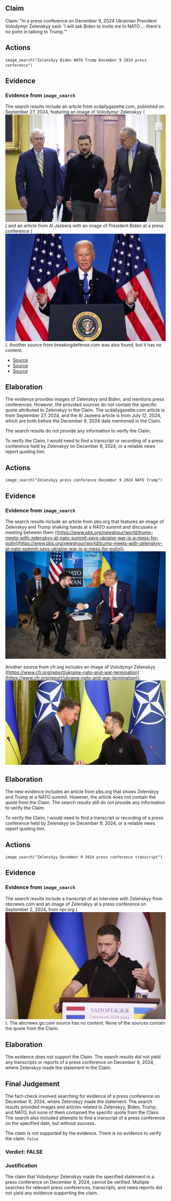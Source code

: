 ## Claim
Claim: "In a press conference on December 9, 2024 Ukrainian President Volodymyr Zelenskyy said: 'I will ask Biden to invite me to NATO ... there's no point in talking to Trump.'"

## Actions
```
image_search("Zelenskyy Biden NATO Trump December 9 2024 press conference")
```

## Evidence
### Evidence from `image_search`
The search results include an article from scdailygazette.com, published on September 27, 2024, featuring an image of Volodymyr Zelenskyy (![image 7071](media/2025-08-29_23-21-1756509696-011650.jpg)) and an article from Al Jazeera with an image of President Biden at a press conference (![image 7073](media/2025-08-29_23-21-1756509696-649992.jpg)). Another source from breakingdefense.com was also found, but it has no content.

*   [Source](https://scdailygazette.com/2024/09/27/zelenskyy-in-washington-meets-with-u-s-leaders-to-beef-up-support-for-ukraine/)
*   [Source](https://www.aljazeera.com/news/2024/7/12/key-takeaways-from-president-bidens-big-boy-nato-news-conference)
*   [Source](https://breakingdefense.com/2024/07/zelenskyy-implores-us-to-continue-aid-for-ukraine-amid-election-uncertainty/)


## Elaboration
The evidence provides images of Zelenskyy and Biden, and mentions press conferences. However, the provided sources do not contain the specific quote attributed to Zelenskyy in the Claim. The scdailygazette.com article is from September 27, 2024, and the Al Jazeera article is from July 12, 2024, which are both before the December 9, 2024 date mentioned in the Claim.

The search results do not provide any information to verify the Claim.

To verify the Claim, I would need to find a transcript or recording of a press conference held by Zelenskyy on December 9, 2024, or a reliable news report quoting him.


## Actions
```
image_search("Zelenskyy press conference December 9 2024 NATO Trump")
```

## Evidence
### Evidence from `image_search`
The search results include an article from pbs.org that features an image of Zelenskyy and Trump shaking hands at a NATO summit and discusses a meeting between them ([https://www.pbs.org/newshour/world/trump-meets-with-zelenskyy-at-nato-summit-says-ukraine-war-is-a-mess-for-putin](https://www.pbs.org/newshour/world/trump-meets-with-zelenskyy-at-nato-summit-says-ukraine-war-is-a-mess-for-putin)). ![image 7085](media/2025-08-29_23-21-1756509713-572070.jpg)

Another source from cfr.org includes an image of Volodymyr Zelenskyy ([https://www.cfr.org/report/ukraine-nato-and-war-termination](https://www.cfr.org/report/ukraine-nato-and-war-termination)). ![image 7087](media/2025-08-29_23-21-1756509714-080485.jpg)


## Elaboration
The new evidence includes an article from pbs.org that shows Zelenskyy and Trump at a NATO summit. However, the article does not contain the quote from the Claim. The search results still do not provide any information to verify the Claim.

To verify the Claim, I would need to find a transcript or recording of a press conference held by Zelenskyy on December 9, 2024, or a reliable news report quoting him.


## Actions
```
image_search("Zelenskyy December 9 2024 press conference transcript")
```

## Evidence
### Evidence from `image_search`
The search results include a transcript of an interview with Zelenskyy from nbcnews.com and an image of Zelenskyy at a press conference on September 2, 2024, from npr.org (![image 7099](media/2025-08-29_23-22-1756509731-174454.jpg)). The abcnews.go.com source has no content. None of the sources contain the quote from the Claim.


## Elaboration
The evidence does not support the Claim. The search results did not yield any transcripts or reports of a press conference on December 9, 2024, where Zelenskyy made the statement in the Claim.


## Final Judgement
The fact-check involved searching for evidence of a press conference on December 9, 2024, where Zelenskyy made the statement. The search results provided images and articles related to Zelenskyy, Biden, Trump, and NATO, but none of them contained the specific quote from the Claim. The search also included attempts to find a transcript of a press conference on the specified date, but without success.

The claim is not supported by the evidence. There is no evidence to verify the claim. `false`

### Verdict: FALSE

### Justification
The claim that Volodymyr Zelenskyy made the specified statement in a press conference on December 9, 2024, cannot be verified. Multiple searches for relevant press conferences, transcripts, and news reports did not yield any evidence supporting the claim.
